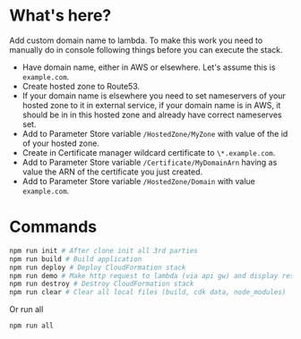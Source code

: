# What's here?

Add custom domain name to lambda.
To make this work you need to manually do in console following things before you can execute the stack.

- Have domain name, either in AWS or elsewhere. Let's assume this is `example.com`.
- Create hosted zone to Route53.
- If your domain name is elsewhere you need to set nameservers of your hosted zone to it in external service, if your domain name is in AWS, it should be in in this hosted zone and already have correct nameserves set.
- Add to Parameter Store variable `/HostedZone/MyZone` with value of the id of your hosted zone.
- Create in Certificate manager wildcard certificate to `\*.example.com`.
- Add to Parameter Store variable `/Certificate/MyDomainArn` having as value the ARN of the certificate you just created.
- Add to Parameter Store variable `/HostedZone/Domain` with value `example.com`.

# Commands

```bash
npm run init # After clone init all 3rd parties
npm run build # Build application
npm run deploy # Deploy CloudFormation stack
npm run demo # Make http request to lambda (via api gw) and display response
npm run destroy # Destroy CloudFormation stack
npm run clear # Clear all local files (build, cdk data, node_modules)
```

Or run all

```bash
npm run all
```
